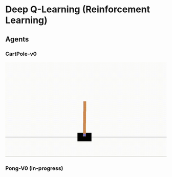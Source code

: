 # Deep Q-Learning (Reinforcement Learning)


## Agents

### CartPole-v0
![Screenshot](static/cartpole.gif)

### Pong-V0 (in-progress)